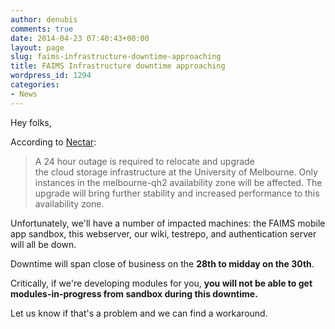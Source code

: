 ```yaml
---
author: denubis
comments: true
date: 2014-04-23 07:40:43+00:00
layout: page
slug: faims-infrastructure-downtime-approaching
title: FAIMS Infrastructure downtime approaching
wordpress_id: 1294
categories:
- News
---
```


Hey folks,

According to [Nectar](http://support.rc.nectar.org.au/forum/viewtopic.php?f=21&t=928&sid=9698833540c0a9248b05722bbb994209):

<blockquote>A 24 hour outage is required to relocate and upgrade the cloud storage infrastructure at the University of Melbourne. Only instances in the melbourne-qh2 availability zone will be affected. The upgrade will bring further stability and increased performance to this availability zone.</blockquote>

Unfortunately, we'll have a number of impacted machines: the FAIMS mobile app sandbox, this webserver, our wiki, testrepo, and authentication server will all be down.

Downtime will span close of business on the **28th to midday on the 30th**.

Critically, if we're developing modules for you, **you will not be able to get modules-in-progress from sandbox during this downtime.**

Let us know if that's a problem and we can find a workaround.
